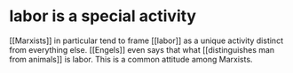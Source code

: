 # labor is a special activity

[[Marxists]] in particular tend to frame [[labor]] as a unique activity distinct from everything else. [[Engels]] even says that what [[distinguishes man from animals]] is labor. This is a common attitude among Marxists.

